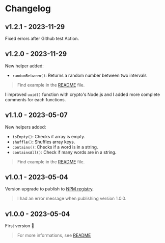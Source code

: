 # Changelog

## v1.2.1 - 2023-11-29

Fixed errors after Github test Action.

## v1.2.0 - 2023-11-29

New helper added:

- `randomBetween()`: Returns a random number between two intervals

> Find example in the [README](README.md) file.

I improved `uuid()` function with crypto's Node.js and I added more complete comments for each functions.

## v1.1.0 - 2023-05-07

New helpers added:

- `isEmpty()`: Checks if array is empty.
- `shuffle()`: Shuffles array keys.
- `contains()`: Checks if a word is in a string.
- `containsAll()`: Check if many words are in a string.

> Find example in the [README](README.md) file.

## v1.0.1 - 2023-05-04

Version upgrade to publish to [NPM registry](https://www.npmjs.com/package/helpers-ts).

> I had an error message when publishing version 1.0.0.

## v1.0.0 - 2023-05-04

First version 🚀

> For more informations, see [README](README.md)
